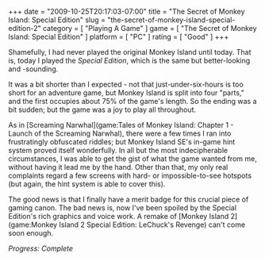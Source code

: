 +++
date = "2009-10-25T20:17:03-07:00"
title = "The Secret of Monkey Island: Special Edition"
slug = "the-secret-of-monkey-island-special-edition-2"
category = [ "Playing A Game" ]
game = [ "The Secret of Monkey Island: Special Edition" ]
platform = [ "PC" ]
rating = [ "Good" ]
+++

Shamefully, I had never played the original Monkey Island until today.  That is, today I played the <i>Special Edition</i>, which is the same but better-looking and -sounding.

It was a bit shorter than I expected - not that just-under-six-hours is too short for an adventure game, but Monkey Island is split into four "parts," and the first occupies about 75% of the game's length.  So the ending was a bit sudden; but the game was a joy to play all throughout.

As in [Screaming Narwhal](game:Tales of Monkey Island: Chapter 1 - Launch of the Screaming Narwhal), there were a few times I ran into frustratingly obfuscated riddles; but Monkey Island SE's in-game hint system proved itself wonderfully.  In all but the most indecipherable circumstances, I was able to get the gist of what the game wanted from me, without having it lead me by the hand.  Other than that, my only real complaints regard a few screens with hard- or impossible-to-see hotspots (but again, the hint system is able to cover this).

The good news is that I finally have a merit badge for this crucial piece of gaming canon.  The bad news is, now I've been spoiled by the Special Edition's rich graphics and voice work.  A remake of [Monkey Island 2](game:Monkey Island 2 Special Edition: LeChuck's Revenge) can't come soon enough.

<i>Progress: Complete</i>
